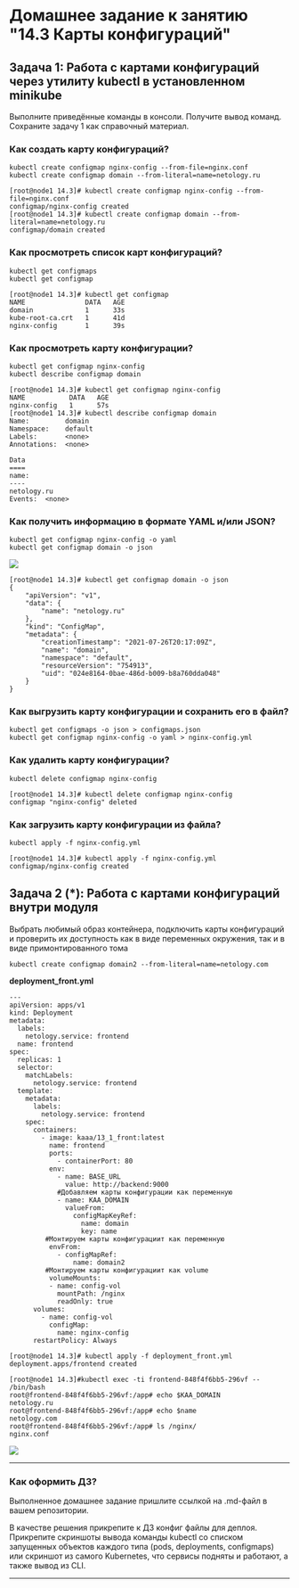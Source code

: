 # Домашнее задание к занятию "14.3 Карты конфигураций"

## Задача 1: Работа с картами конфигураций через утилиту kubectl в установленном minikube

Выполните приведённые команды в консоли. Получите вывод команд. Сохраните
задачу 1 как справочный материал.

### Как создать карту конфигураций?

```
kubectl create configmap nginx-config --from-file=nginx.conf
kubectl create configmap domain --from-literal=name=netology.ru
```

```
[root@node1 14.3]# kubectl create configmap nginx-config --from-file=nginx.conf
configmap/nginx-config created
[root@node1 14.3]# kubectl create configmap domain --from-literal=name=netology.ru
configmap/domain created
```

### Как просмотреть список карт конфигураций?

```
kubectl get configmaps
kubectl get configmap
```

```
[root@node1 14.3]# kubectl get configmap
NAME               DATA   AGE
domain             1      33s
kube-root-ca.crt   1      41d
nginx-config       1      39s

```

### Как просмотреть карту конфигурации?

```
kubectl get configmap nginx-config
kubectl describe configmap domain
```

```
[root@node1 14.3]# kubectl get configmap nginx-config
NAME           DATA   AGE
nginx-config   1      57s
[root@node1 14.3]# kubectl describe configmap domain
Name:         domain
Namespace:    default
Labels:       <none>
Annotations:  <none>

Data
====
name:
----
netology.ru
Events:  <none>

```

### Как получить информацию в формате YAML и/или JSON?

```
kubectl get configmap nginx-config -o yaml
kubectl get configmap domain -o json
```


![](https://github.com/syatihoko/devops-netology/blob/master/HomeWorks5/14.3-1.jpg)



```
[root@node1 14.3]# kubectl get configmap domain -o json
{
    "apiVersion": "v1",
    "data": {
        "name": "netology.ru"
    },
    "kind": "ConfigMap",
    "metadata": {
        "creationTimestamp": "2021-07-26T20:17:09Z",
        "name": "domain",
        "namespace": "default",
        "resourceVersion": "754913",
        "uid": "024e8164-0bae-486d-b009-b8a760dda048"
    }
}

```



### Как выгрузить карту конфигурации и сохранить его в файл?

```
kubectl get configmaps -o json > configmaps.json
kubectl get configmap nginx-config -o yaml > nginx-config.yml
```

### Как удалить карту конфигурации?

```
kubectl delete configmap nginx-config
```

```
[root@node1 14.3]# kubectl delete configmap nginx-config
configmap "nginx-config" deleted
```

### Как загрузить карту конфигурации из файла?

```
kubectl apply -f nginx-config.yml
```

```
[root@node1 14.3]# kubectl apply -f nginx-config.yml
configmap/nginx-config created
```



## Задача 2 (*): Работа с картами конфигураций внутри модуля

Выбрать любимый образ контейнера, подключить карты конфигураций и проверить
их доступность как в виде переменных окружения, так и в виде примонтированного тома



```
kubectl create configmap domain2 --from-literal=name=netology.com
```

**deployment_front.yml**    

```
---
apiVersion: apps/v1
kind: Deployment
metadata:
  labels:
    netology.service: frontend
  name: frontend
spec:
  replicas: 1
  selector:
    matchLabels:
      netology.service: frontend
  template:
    metadata:
      labels:
        netology.service: frontend
    spec:
      containers:
        - image: kaaa/13_1_front:latest
          name: frontend
          ports:
            - containerPort: 80
          env:
            - name: BASE_URL
              value: http://backend:9000
            #Добавляем карты конфигурации как переменную
            - name: KAA_DOMAIN
              valueFrom:
                configMapKeyRef:
                  name: domain
                  key: name
         #Монтируем карты конфигурациит как переменную
          envFrom:
            - configMapRef:
                name: domain2
         #Монтируем карты конфигурациит как volume
          volumeMounts:
          - name: config-vol
            mountPath: /nginx
            readOnly: true
      volumes:
        - name: config-vol
          configMap:
            name: nginx-config
      restartPolicy: Always

```

```
[root@node1 14.3]# kubectl apply -f deployment_front.yml
deployment.apps/frontend created
```

```
[root@node1 14.3]#kubectl exec -ti frontend-848f4f6bb5-296vf -- /bin/bash
root@frontend-848f4f6bb5-296vf:/app# echo $KAA_DOMAIN
netology.ru
root@frontend-848f4f6bb5-296vf:/app# echo $name
netology.com
root@frontend-848f4f6bb5-296vf:/app# ls /nginx/
nginx.conf

```



![](https://github.com/syatihoko/devops-netology/blob/master/HomeWorks5/14.3-2.jpg)









---



### Как оформить ДЗ?

Выполненное домашнее задание пришлите ссылкой на .md-файл в вашем репозитории.

В качестве решения прикрепите к ДЗ конфиг файлы для деплоя. Прикрепите скриншоты вывода команды kubectl со списком запущенных объектов каждого типа (pods, deployments, configmaps) или скриншот из самого Kubernetes, что сервисы подняты и работают, а также вывод из CLI.

---

